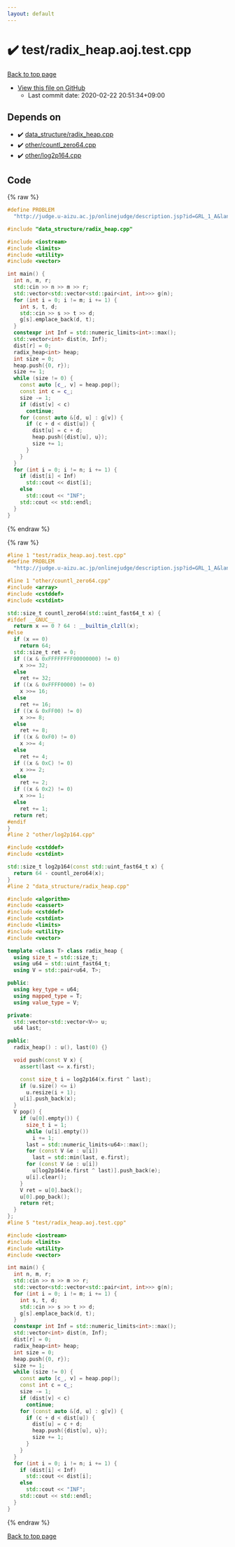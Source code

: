 ```yaml
---
layout: default
---
```


<!-- mathjax config similar to math.stackexchange -->
<script type="text/javascript" async
  src="https://cdnjs.cloudflare.com/ajax/libs/mathjax/2.7.5/MathJax.js?config=TeX-MML-AM_CHTML">
</script>
<script type="text/x-mathjax-config">
  MathJax.Hub.Config({
    TeX: { equationNumbers: { autoNumber: "AMS" }},
    tex2jax: {
      inlineMath: [ ['$','$'] ],
      processEscapes: true
    },
    "HTML-CSS": { matchFontHeight: false },
    displayAlign: "left",
    displayIndent: "2em"
  });
</script>

<script type="text/javascript" src="https://cdnjs.cloudflare.com/ajax/libs/jquery/3.4.1/jquery.min.js"></script>
<script src="https://cdn.jsdelivr.net/npm/jquery-balloon-js@1.1.2/jquery.balloon.min.js" integrity="sha256-ZEYs9VrgAeNuPvs15E39OsyOJaIkXEEt10fzxJ20+2I=" crossorigin="anonymous"></script>
<script type="text/javascript" src="../../assets/js/copy-button.js"></script>
<link rel="stylesheet" href="../../assets/css/copy-button.css" />


# :heavy_check_mark: test/radix_heap.aoj.test.cpp

<a href="../../index.html">Back to top page</a>

* <a href="{{ site.github.repository_url }}/blob/master/test/radix_heap.aoj.test.cpp">View this file on GitHub</a>
    - Last commit date: 2020-02-22 20:51:34+09:00




## Depends on

* :heavy_check_mark: <a href="../../library/data_structure/radix_heap.cpp.html">data_structure/radix_heap.cpp</a>
* :heavy_check_mark: <a href="../../library/other/countl_zero64.cpp.html">other/countl_zero64.cpp</a>
* :heavy_check_mark: <a href="../../library/other/log2p164.cpp.html">other/log2p164.cpp</a>


## Code

<a id="unbundled"></a>
{% raw %}
```cpp
#define PROBLEM                                                                \
  "http://judge.u-aizu.ac.jp/onlinejudge/description.jsp?id=GRL_1_A&lang=ja"

#include "data_structure/radix_heap.cpp"

#include <iostream>
#include <limits>
#include <utility>
#include <vector>

int main() {
  int n, m, r;
  std::cin >> n >> m >> r;
  std::vector<std::vector<std::pair<int, int>>> g(n);
  for (int i = 0; i != m; i += 1) {
    int s, t, d;
    std::cin >> s >> t >> d;
    g[s].emplace_back(d, t);
  }
  constexpr int Inf = std::numeric_limits<int>::max();
  std::vector<int> dist(n, Inf);
  dist[r] = 0;
  radix_heap<int> heap;
  int size = 0;
  heap.push({0, r});
  size += 1;
  while (size != 0) {
    const auto [c_, v] = heap.pop();
    const int c = c_;
    size -= 1;
    if (dist[v] < c)
      continue;
    for (const auto &[d, u] : g[v]) {
      if (c + d < dist[u]) {
        dist[u] = c + d;
        heap.push({dist[u], u});
        size += 1;
      }
    }
  }
  for (int i = 0; i != n; i += 1) {
    if (dist[i] < Inf)
      std::cout << dist[i];
    else
      std::cout << "INF";
    std::cout << std::endl;
  }
}
```
{% endraw %}

<a id="bundled"></a>
{% raw %}
```cpp
#line 1 "test/radix_heap.aoj.test.cpp"
#define PROBLEM                                                                \
  "http://judge.u-aizu.ac.jp/onlinejudge/description.jsp?id=GRL_1_A&lang=ja"

#line 1 "other/countl_zero64.cpp"
#include <array>
#include <cstddef>
#include <cstdint>

std::size_t countl_zero64(std::uint_fast64_t x) {
#ifdef __GNUC__
  return x == 0 ? 64 : __builtin_clzll(x);
#else
  if (x == 0)
    return 64;
  std::size_t ret = 0;
  if ((x & 0xFFFFFFFF00000000) != 0)
    x >>= 32;
  else
    ret += 32;
  if ((x & 0xFFFF0000) != 0)
    x >>= 16;
  else
    ret += 16;
  if ((x & 0xFF00) != 0)
    x >>= 8;
  else
    ret += 8;
  if ((x & 0xF0) != 0)
    x >>= 4;
  else
    ret += 4;
  if ((x & 0xC) != 0)
    x >>= 2;
  else
    ret += 2;
  if ((x & 0x2) != 0)
    x >>= 1;
  else
    ret += 1;
  return ret;
#endif
}
#line 2 "other/log2p164.cpp"

#include <cstddef>
#include <cstdint>

std::size_t log2p164(const std::uint_fast64_t x) {
  return 64 - countl_zero64(x);
}
#line 2 "data_structure/radix_heap.cpp"

#include <algorithm>
#include <cassert>
#include <cstddef>
#include <cstdint>
#include <limits>
#include <utility>
#include <vector>

template <class T> class radix_heap {
  using size_t = std::size_t;
  using u64 = std::uint_fast64_t;
  using V = std::pair<u64, T>;

public:
  using key_type = u64;
  using mapped_type = T;
  using value_type = V;

private:
  std::vector<std::vector<V>> u;
  u64 last;

public:
  radix_heap() : u(), last(0) {}

  void push(const V x) {
    assert(last <= x.first);

    const size_t i = log2p164(x.first ^ last);
    if (u.size() <= i)
      u.resize(i + 1);
    u[i].push_back(x);
  }
  V pop() {
    if (u[0].empty()) {
      size_t i = 1;
      while (u[i].empty())
        i += 1;
      last = std::numeric_limits<u64>::max();
      for (const V &e : u[i])
        last = std::min(last, e.first);
      for (const V &e : u[i])
        u[log2p164(e.first ^ last)].push_back(e);
      u[i].clear();
    }
    V ret = u[0].back();
    u[0].pop_back();
    return ret;
  }
};
#line 5 "test/radix_heap.aoj.test.cpp"

#include <iostream>
#include <limits>
#include <utility>
#include <vector>

int main() {
  int n, m, r;
  std::cin >> n >> m >> r;
  std::vector<std::vector<std::pair<int, int>>> g(n);
  for (int i = 0; i != m; i += 1) {
    int s, t, d;
    std::cin >> s >> t >> d;
    g[s].emplace_back(d, t);
  }
  constexpr int Inf = std::numeric_limits<int>::max();
  std::vector<int> dist(n, Inf);
  dist[r] = 0;
  radix_heap<int> heap;
  int size = 0;
  heap.push({0, r});
  size += 1;
  while (size != 0) {
    const auto [c_, v] = heap.pop();
    const int c = c_;
    size -= 1;
    if (dist[v] < c)
      continue;
    for (const auto &[d, u] : g[v]) {
      if (c + d < dist[u]) {
        dist[u] = c + d;
        heap.push({dist[u], u});
        size += 1;
      }
    }
  }
  for (int i = 0; i != n; i += 1) {
    if (dist[i] < Inf)
      std::cout << dist[i];
    else
      std::cout << "INF";
    std::cout << std::endl;
  }
}

```
{% endraw %}

<a href="../../index.html">Back to top page</a>

